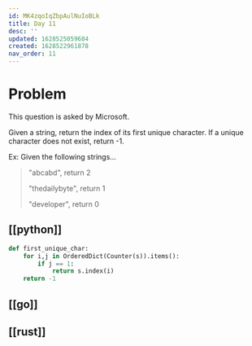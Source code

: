 ```yaml
---
id: MK4zqoIqZbpAulNuIoBLk
title: Day 11
desc: ''
updated: 1628525059684
created: 1628522961878
nav_order: 11
---
```

# Problem
This question is asked by Microsoft.

Given a string, return the index of its first unique character.
If a unique character does not exist, return -1.

Ex: Given the following strings...

> "abcabd", return 2
>
> "thedailybyte", return 1
>
> "developer", return 0

## [[python]]
```python
def first_unique_char:
    for i,j in OrderedDict(Counter(s)).items():
        if j == 1:
            return s.index(i)
    return -1
```

## [[go]]

## [[rust]]
